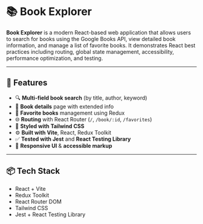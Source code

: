 # 📚 Book Explorer

**Book Explorer** is a modern React-based web application that allows users to search for books using the Google Books API, view detailed book information, and manage a list of favorite books. It demonstrates React best practices including routing, global state management, accessibility, performance optimization, and testing.

---

## 🚀 Features

- 🔍 **Multi-field book search** (by title, author, keyword)
- 📖 **Book details** page with extended info
- 💖 **Favorite books** management using Redux
- 🌐 **Routing** with React Router (`/`, `/book/:id`, `/favorites`)
- 🎨 **Styled with Tailwind CSS**
- ⚙️ **Built with Vite**, React, Redux Toolkit
- ✅ **Tested with Jest** and **React Testing Library**
- 📱 **Responsive UI** & **accessible markup**

---

## 📦 Tech Stack

- React + Vite
- Redux Toolkit
- React Router DOM
- Tailwind CSS
- Jest + React Testing Library




